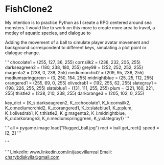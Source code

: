# FishClone2

My intention is to practice Python as I create a RPG centered around sea monsters. I would like to work on this more to create more area to travel, a motley of aquatic species, and dialogue to 

Adding the movement of a ball to simulate player avatar movement and background correspondent to different keys, simulating a plot point or dialogue change. 

'''
chocolate1 = (255, 127, 36, 255)
cornsilk2 = (238, 232, 205, 255)
darkseagreen2 = (180, 238, 180, 255)
grey99 = (252, 252, 252, 255)
magenta2 = (238, 0, 238, 255)
mediumorchid2 = (209, 95, 238, 255)
mediumspringgreen = (0, 250, 154, 255)
midnightblue = (25, 25, 112, 255)
orangered1 = (255, 69, 0, 255)
olivedrab1 = (192, 255, 62, 255)
slategray1 = (198, 226, 255, 255)
slateblue1 = (131, 111, 255, 255)
plum = (221, 160, 221, 255)
thistle2 = (238, 210, 238, 255)
darkorange3 = (205, 102, 0, 255)

key_dict = {K_s:darkseagreen2, K_c:chocolate1, K_k:cornsilk2, 
    K_o:mediumorchid2, K_e:orangered1, K_b:slateblue1, K_p:plum,
    K_l:olivedrab1, K_t:thistle2, K_g:magenta2, K_i:midnightblue,
    K_d:darkorange3, K_n:mediumspringgreen, K_y:slategray1}
    '''

'''
all = pygame.image.load("Rugged_ball.jpg")
rect = ball.get_rect()
speed = [2, 2]
'''

'''

'''
LinkedIn: www.linkedin.com/in/jasevillarreal
Email: charybdiskylla@gmail.com
